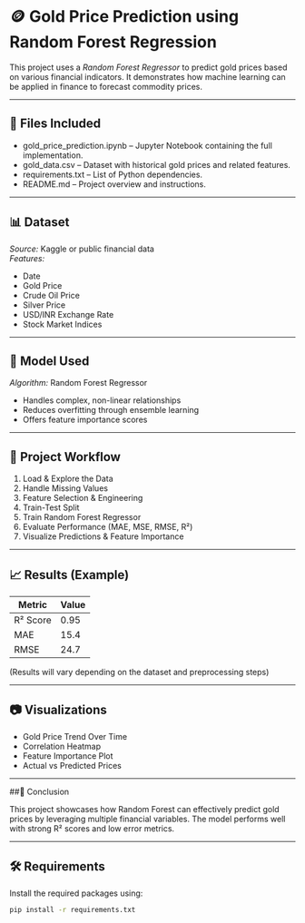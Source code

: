 # 🪙 Gold Price Prediction using Random Forest Regression

This project uses a *Random Forest Regressor* to predict gold prices based on various financial indicators. It demonstrates how machine learning can be applied in finance to forecast commodity prices.

---

## 📁 Files Included

- gold_price_prediction.ipynb – Jupyter Notebook containing the full implementation.
- gold_data.csv – Dataset with historical gold prices and related features.
- requirements.txt – List of Python dependencies.
- README.md – Project overview and instructions.

---

## 📊 Dataset

*Source:* Kaggle or public financial data  
*Features:*
- Date  
- Gold Price  
- Crude Oil Price  
- Silver Price  
- USD/INR Exchange Rate  
- Stock Market Indices  

---

## 🧠 Model Used

*Algorithm:* Random Forest Regressor  
- Handles complex, non-linear relationships  
- Reduces overfitting through ensemble learning  
- Offers feature importance scores  

---

## 🔁 Project Workflow

1. Load & Explore the Data
2. Handle Missing Values
3. Feature Selection & Engineering
4. Train-Test Split
5. Train Random Forest Regressor
6. Evaluate Performance (MAE, MSE, RMSE, R²)
7. Visualize Predictions & Feature Importance

---

## 📈 Results (Example)

| Metric   | Value  |
|----------|--------|
| R² Score | 0.95   |
| MAE      | 15.4   |
| RMSE     | 24.7   |

(Results will vary depending on the dataset and preprocessing steps)

---

## 📷 Visualizations

- Gold Price Trend Over Time  
- Correlation Heatmap  
- Feature Importance Plot  
- Actual vs Predicted Prices  

---
##📌 Conclusion

This project showcases how Random Forest can effectively predict gold prices by leveraging multiple financial variables. 
The model performs well with strong R² scores and low error metrics.

---
## 🛠 Requirements

Install the required packages using:

```bash
pip install -r requirements.txt
